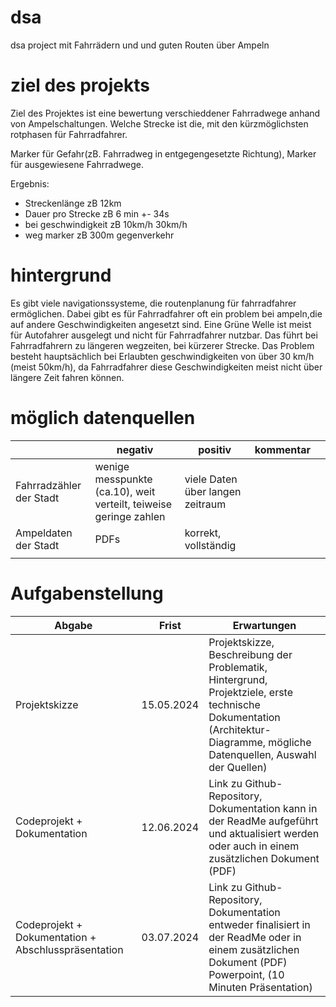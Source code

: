 # dsa
dsa project mit Fahrrädern und und guten Routen über Ampeln


# ziel des projekts
Ziel des Projektes ist eine bewertung verschieddener Fahrradwege anhand von Ampelschaltungen.
Welche Strecke ist die, mit den kürzmöglichsten rotphasen für Fahrradfahrer.

Marker für Gefahr(zB. Fahrradweg in entgegengesetzte Richtung), Marker für ausgewiesene Fahrradwege.

Ergebnis:
- Streckenlänge zB 12km
- Dauer pro Strecke zB 6 min +- 34s
- bei geschwindigkeit zB 10km/h  30km/h
- weg marker zB 300m gegenverkehr

# hintergrund

Es gibt viele navigationssysteme, die routenplanung für fahrradfahrer ermöglichen. Dabei gibt es für Fahrradfahrer oft ein problem bei ampeln,die auf andere Geschwindigkeiten angesetzt sind. Eine Grüne Welle ist meist für Autofahrer ausgelegt und nicht für Fahrradfahrer nutzbar. Das führt bei Fahrradfahrern zu längeren wegzeiten, bei kürzerer Strecke. Das Problem besteht hauptsächlich bei Erlaubten geschwindigkeiten von über 30 km/h (meist 50km/h), da Fahrradfahrer diese Geschwindigkeiten meist nicht über längere Zeit fahren können.

# möglich datenquellen

|   | negativ  | positiv |  kommentar |   |
|---|---|---|---|---|
| Fahrradzähler der Stadt  |  wenige messpunkte (ca.10),  weit verteilt, teiweise geringe zahlen | viele Daten über langen zeitraum  |   |   |
|  Ampeldaten der Stadt |  PDFs | korrekt, vollständig  |   |   |
|   |   |   |   |   |
  
# Aufgabenstellung

|Abgabe|Frist|Erwartungen|
|---|---|---|
|Projektskizze|15.05.2024|Projektskizze, Beschreibung der Problematik, Hintergrund, Projektziele, erste technische Dokumentation (Architektur-Diagramme, mögliche Datenquellen, Auswahl der Quellen)|
|Codeprojekt + Dokumentation|12.06.2024|Link zu Github-Repository, Dokumentation kann in der ReadMe aufgeführt und aktualisiert werden oder auch in einem zusätzlichen Dokument (PDF)|
|Codeprojekt + Dokumentation + Abschlusspräsentation|03.07.2024|Link zu Github-Repository, Dokumentation entweder finalisiert in der ReadMe oder in einem zusätzlichen Dokument (PDF) Powerpoint, (10 Minuten Präsentation)|
